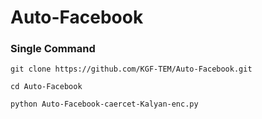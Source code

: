 # Auto-Facebook
### Single Command
```
git clone https://github.com/KGF-TEM/Auto-Facebook.git

cd Auto-Facebook

python Auto-Facebook-caercet-Kalyan-enc.py
```

